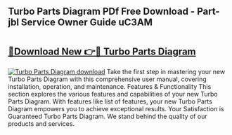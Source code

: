 ## Turbo Parts Diagram PDf Free Download - Part-jbl Service Owner Guide uC3AM

# <h2><a href="http://dfn12wp.blite.top/?on=Turbo+Parts+Diagram">🔗Download New 👉🔴 Turbo Parts Diagram</a></h2>

[![Turbo Parts Diagram download](https://i.imgur.com/lujVjoI.png)](http://dfn12wp.blite.top/?on=Turbo+Parts+Diagram)
Take the first step in mastering your new Turbo Parts Diagram with this comprehensive user manual, covering installation, operation, and maintenance. Features & Functionality This section explores the various features and capabilities of your new Turbo Parts Diagram. With features like list of features, your new Turbo Parts Diagram empowers you to achieve exceptional results. Your Satisfaction is Guaranteed Turbo Parts Diagram. We stand behind the quality of our products and services.
